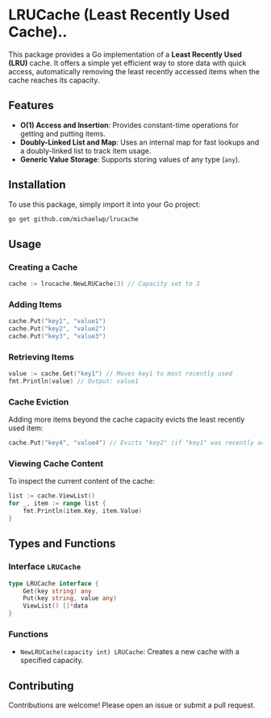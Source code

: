 # LRUCache (Least Recently Used Cache)..

This package provides a Go implementation of a **Least Recently Used (LRU)** cache. It offers a simple yet efficient way to store data with quick access, automatically removing the least recently accessed items when the cache reaches its capacity.

## Features

- **O(1) Access and Insertion**: Provides constant-time operations for getting and putting items.
- **Doubly-Linked List and Map**: Uses an internal map for fast lookups and a doubly-linked list to track item usage.
- **Generic Value Storage**: Supports storing values of any type (`any`).

## Installation

To use this package, simply import it into your Go project:

```bash
go get github.com/michaelwp/lrucache
```

## Usage

### Creating a Cache

```go
cache := lrucache.NewLRUCache(3) // Capacity set to 3
```

### Adding Items

```go
cache.Put("key1", "value1")
cache.Put("key2", "value2")
cache.Put("key3", "value3")
```

### Retrieving Items

```go
value := cache.Get("key1") // Moves key1 to most recently used
fmt.Println(value) // Output: value1
```

### Cache Eviction

Adding more items beyond the cache capacity evicts the least recently used item:

```go
cache.Put("key4", "value4") // Evicts "key2" (if "key1" was recently accessed)
```

### Viewing Cache Content

To inspect the current content of the cache:

```go
list := cache.ViewList()
for _, item := range list {
    fmt.Println(item.Key, item.Value)
}
```

## Types and Functions

### Interface `LRUCache`

```go
type LRUCache interface {
	Get(key string) any
	Put(key string, value any)
	ViewList() []*data
}
```

### Functions

- `NewLRUCache(capacity int) LRUCache`: Creates a new cache with a specified capacity.

## Contributing

Contributions are welcome! Please open an issue or submit a pull request.
